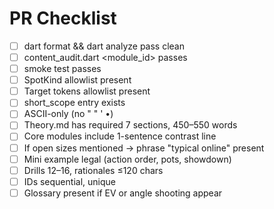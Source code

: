 # PR Checklist

- [ ] dart format && dart analyze pass clean
- [ ] content_audit.dart <module_id> passes
- [ ] smoke test passes
- [ ] SpotKind allowlist present
- [ ] Target tokens allowlist present
- [ ] short_scope entry exists
- [ ] ASCII-only (no " " ' •)
- [ ] Theory.md has required 7 sections, 450–550 words
- [ ] Core modules include 1-sentence contrast line
- [ ] If open sizes mentioned → phrase "typical online" present
- [ ] Mini example legal (action order, pots, showdown)
- [ ] Drills 12–16, rationales ≤120 chars
- [ ] IDs sequential, unique
- [ ] Glossary present if EV or angle shooting appear
